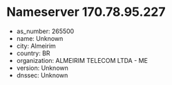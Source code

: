 # Nameserver 170.78.95.227

* as_number: 265500
* name: Unknown
* city: Almeirim
* country: BR
* organization: ALMEIRIM TELECOM LTDA - ME
* version: Unknown
* dnssec: Unknown
